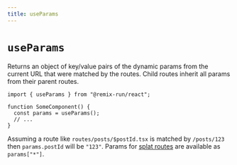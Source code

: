 ```yaml
---
title: useParams
---
```


# `useParams`

Returns an object of key/value pairs of the dynamic params from the current URL that were matched by the routes. Child routes inherit all params from their parent routes.

```tsx
import { useParams } from "@remix-run/react";

function SomeComponent() {
  const params = useParams();
  // ...
}
```

Assuming a route like `routes/posts/$postId.tsx` is matched by `/posts/123` then `params.postId` will be `"123"`. Params for [splat routes][splat-routes] are available as `params["*"]`.

[splat-routes]: ../file-conventions/routes#splat-routes
